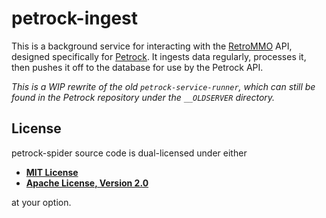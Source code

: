 # petrock-ingest

This is a background service for interacting with the [RetroMMO](https://retro-mmo.com/) API, designed specifically for [Petrock](https://github.com/robertwayne/petrock). It ingests data regularly, processes it, then pushes it off to the database for use by the Petrock API.

*This is a WIP rewrite of the old `petrock-service-runner`, which can still be found in the Petrock repository under the `__OLDSERVER` directory.*

## License

petrock-spider source code is dual-licensed under either

- **[MIT License](/docs/LICENSE-MIT)**
- **[Apache License, Version 2.0](/docs/LICENSE-APACHE)**

at your option.
